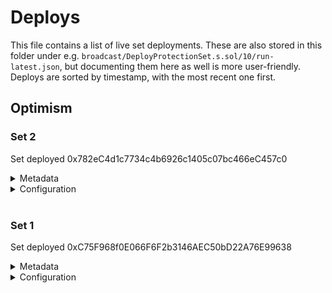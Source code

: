 # Deploys

This file contains a list of live set deployments.
These are also stored in this folder under e.g. `broadcast/DeployProtectionSet.s.sol/10/run-latest.json`, but documenting them here as well is more user-friendly.
Deploys are sorted by timestamp, with the most recent one first.

## Optimism

### Set 2

Set deployed 0x782eC4d1c7734c4b6926c1405c07bc466eC457c0

<details>
  <summary>Metadata</summary>

  - Timestamp: 1661281355
  - Parsed timestamp: 2022-08-23T19:02:35.000Z
</details>
<details>
  <summary>Configuration</summary>

  - Market infos:
    - trigger 0xeB25dA3Eba8Bf2fad9C45108fb385F5B1681DD95
    - cost model 0x3424A0bB930035FB78638129D14E214ab2a20A92
    - weight 1666
    - purchase fee 250
    ---
    - trigger 0x7BA5DBcE5b8022c1698a4092267749425bf867EC
    - cost model 0x3424A0bB930035FB78638129D14E214ab2a20A92
    - weight 1666
    - purchase fee 250
    ---
    - trigger 0x6504DCeC9FD65677Faab286137087bDF0675b881
    - cost model 0x3424A0bB930035FB78638129D14E214ab2a20A92
    - weight 1667
    - purchase fee 250
    ---
    - trigger 0xA81bA3a50445718E37DE0cd0AE8f8d6d98C8B5E7
    - cost model 0x3424A0bB930035FB78638129D14E214ab2a20A92
    - weight 1667
    - purchase fee 250
    ---
    - trigger 0x5a8c0b0F3Aa7971A7935F9b6CC0956000147C131
    - cost model 0x3424A0bB930035FB78638129D14E214ab2a20A92
    - weight 1667
    - purchase fee 250
    --------
    - trigger 0x7cE100ab7aC01b4A7B66632F4b9D5f591360FBbC
    - cost model 0x3424A0bB930035FB78638129D14E214ab2a20A92
    - weight 1667
    - purchase fee 250
  ---
  - Set config:
    - leverage factor 30000
    - deposit fee 0
    - decay model 0x2c3439a697eBFba4005E4c5ebDe5602aEDbFd3B4
    - drip model 0x495FDb2Dbd62c80aAAA7afB471a42738DD9f503F
  ---
  - Set authorized roles:
    - owner 0x682bd405073dD248527E40184898eD45BB827527
    - pauser 0x682bd405073dD248527E40184898eD45BB827527
</details>
<br />

### Set 1

Set deployed 0xC75F968f0E066F6F2b3146AEC50bD22A76E99638

<details>
  <summary>Metadata</summary>

  - Timestamp: 1660593279
  - Parsed timestamp: 2022-08-15T19:54:39.000Z
</details>
<details>
  <summary>Configuration</summary>

  - Market infos:
    - trigger 0xA067443b7f4A00e2c582f1e6aDf3F3a090C568AE
    - cost model 0x3424A0bB930035FB78638129D14E214ab2a20A92
    - weight 2000
    - purchase fee 250
    ---
    - trigger 0xfD64d826E52579C04Ee03a1c88f4888530D57aE4
    - cost model 0x3424A0bB930035FB78638129D14E214ab2a20A92
    - weight 2000
    - purchase fee 250
    ---
    - trigger 0x90c73D486cd6Df7040Dc67C7f2EBae3DC85CD8ab
    - cost model 0x3424A0bB930035FB78638129D14E214ab2a20A92
    - weight 2000
    - purchase fee 250
    ---
    - trigger 0xe3a175D9B2D6A13CE8e5Ce1261C14Be3cAeC4a49
    - cost model 0x3424A0bB930035FB78638129D14E214ab2a20A92
    - weight 2000
    - purchase fee 250
    ---
    - trigger 0xC6f31FFC09920121D818C9701f9EFBA573FC2ea0
    - cost model 0x3424A0bB930035FB78638129D14E214ab2a20A92
    - weight 2000
    - purchase fee 250
  ---
  - Set config:
    - leverage factor 30000
    - deposit fee 0
    - decay model 0x2c3439a697eBFba4005E4c5ebDe5602aEDbFd3B4
    - drip model 0x495FDb2Dbd62c80aAAA7afB471a42738DD9f503F
  ---
  - Set authorized roles:
    - owner 0x682bd405073dD248527E40184898eD45BB827527
    - pauser 0x682bd405073dD248527E40184898eD45BB827527
</details>
<br />